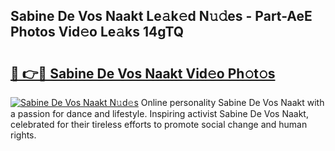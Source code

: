 ## Sabine De Vos Naakt Le𝚊k𝚎d N𝚞𝚍es - Part-AeE Photos Vid𝚎o Le𝚊ks 14gTQ

# <h2><a href="http://fb9ydy0.evod.top/?m=Sabine+De+Vos+Naakt">🔗 👉🔴 Sabine De Vos Naakt Vid𝚎o Ph𝚘t𝚘s</a></h2>

[![Sabine De Vos Naakt N𝚞d𝚎s](https://i.imgur.com/8V9OHl7.gif)](http://fb9ydy0.evod.top/?m=Sabine+De+Vos+Naakt)
Online personality Sabine De Vos Naakt with a passion for dance and lifestyle. Inspiring activist Sabine De Vos Naakt, celebrated for their tireless efforts to promote social change and human rights. 
